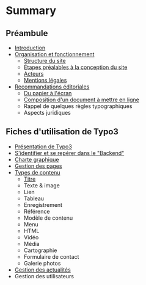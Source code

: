 # Summary

## Préambule
* [Introduction](README.md)
* [Organisation et fonctionnement](organisation-et-fonctionnement-du-site.md)
    * [Structure du site](structure-du-site.md)
    * [Étapes préalables à la conception du site](étapes-préalables-à-la-conception-du-site.md)
    * [Acteurs](acteurs.md)
    * [Mentions légales](mentions-légales.md)
* [Recommandations éditoriales](recommandations-éditoriales.md)
    * [Du papier à l'écran](du-papier-à-lécran.md)
    * [Composition d'un document à mettre en ligne](composition-dun-document-à-mettre-en-ligne.md)
    * Rappel de quelques règles typographiques
    * Aspects juridiques

## Fiches d'utilisation de Typo3
* [Présentation de Typo3](présentation-de-typo3.md)
* [S'identifier et se repérer dans le "Backend"](sidentifier-et-se-repérer-dans-le-backend.md)
* [Charte graphique](charte-graphique.md)
* [Gestion des pages](gestion-des-pages.md)
* [Types de contenu](types-de-contenu.md)
    * [Titre](titre.md)
    * Texte & image
    * Lien
    * Tableau
    * Enregistrement
    * Référence
    * Modèle de contenu
    * Menu
    * HTML
    * Vidéo
    * Média
    * Cartographie
    * Formulaire de contact
    * Galerie photos
* [Gestion des actualités](gestion-des-actualités.md)
* Gestion des utilisateurs

